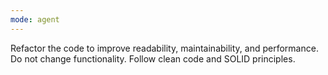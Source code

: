 ```yaml
---
mode: agent
---
```

Refactor the code to improve readability, maintainability, and performance. Do not change functionality. Follow clean code and SOLID principles.